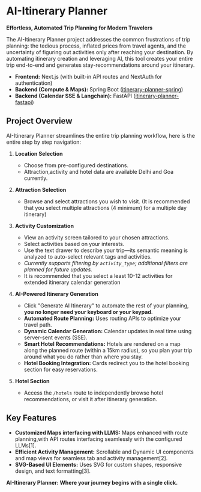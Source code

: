 # AI-Itinerary Planner

**Effortless, Automated Trip Planning for Modern Travelers**

The AI-Itinerary Planner project addresses the common frustrations of trip planning: the tedious process, inflated prices from travel agents, and the uncertainty of figuring out activities only after reaching your destination. By automating itinerary creation and leveraging AI, this tool creates your entire trip end-to-end and generates stay-recommendations around your itinerary.

- **Frontend:** Next.js (with built-in API routes and NextAuth for authentication)
- **Backend (Compute & Maps):** Spring Boot ([itinerary-planner-spring](https://github.com/Nipun-Yv/itinerary-planner-spring))
- **Backend (Calendar SSE & Langchain):** FastAPI ([itinerary-planner-fastapi](https://github.com/Nipun-Yv/itinerary-planner-fastapi))

## Project Overview

AI-Itinerary Planner streamlines the entire trip planning workflow, here is the entire step by step navigation:

1. **Location Selection**
   - Choose from pre-configured destinations.
   - Attraction,activity and hotel data are available Delhi and Goa currently.

2. **Attraction Selection**
   - Browse and select attractions you wish to visit. (It is recommended that you select multiple attractions (4 minimum) for a multiple day itinerary)

3. **Activity Customization**
   - View an activity screen tailored to your chosen attractions.
   - Select activities based on your interests.
   - Use the text drawer to describe your trip—its semantic meaning is analyzed to auto-select relevant tags and activities.
   - *Currently supports filtering by `activity_type`; additional filters are planned for future updates.*
   - It is recommended that you select a least 10-12 activities for extended itinerary calendar generation

4. **AI-Powered Itinerary Generation**
   - Click "Generate AI Itinerary" to automate the rest of your planning, **you no longer need your keyboard or your keypad**.
   - **Automated Route Planning:** Uses routing APIs to optimize your travel path.
   - **Dynamic Calendar Generation:** Calendar updates in real time using server-sent events (SSE).
   - **Smart Hotel Recommendations:** Hotels are rendered on a map along the planned route (within a 15km radius), so you plan your trip around what you do rather than where you stay.
   - **Hotel Booking Integration:** Cards redirect you to the hotel booking section for easy reservations.

5. **Hotel Section**
   - Access the `/hotels` route to independently browse hotel recommendations, or visit it after itinerary generation.

## Key Features

- **Customized Maps interfacing with LLMS:** Maps enhanced with route planning,with API routes interfacing seamlessly with the configured LLMs[1].
- **Efficient Activity Management:** Scrollable and Dynamic UI components and map views for seamless tab and activity management[2].
- **SVG-Based UI Elements:** Uses SVG for custom shapes, responsive design, and text formatting[3].


**AI-Itinerary Planner: Where your journey begins with a single click.**


